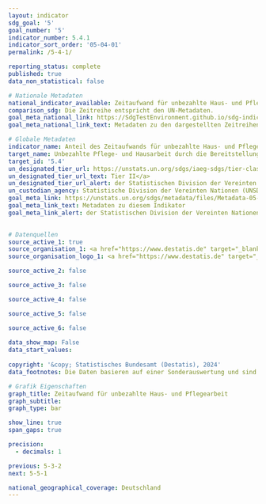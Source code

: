 ```yaml
---
layout: indicator    
sdg_goal: '5'    
goal_number: '5'    
indicator_number: 5.4.1    
indicator_sort_order: '05-04-01'    
permalink: /5-4-1/    

reporting_status: complete    
published: true    
data_non_statistical: false    

# Nationale Metadaten    
national_indicator_available: Zeitaufwand für unbezahlte Haus- und Pflegearbeit    
comparison_sdg: Die Zeitreihe entspricht den UN-Metadaten.    
goal_meta_national_link: https://SdgTestEnvironment.github.io/sdg-indicators/public/Meta/5.4.1.pdf
goal_meta_national_link_text: Metadaten zu den dargestellten Zeitreihen    

# Globale Metadaten    
indicator_name: Anteil des Zeitaufwands für unbezahlte Haus- und Pflegearbeit, nach Geschlecht, Alter und Ort    
target_name: Unbezahlte Pflege- und Hausarbeit durch die Bereitstellung öffentlicher Dienstleistungen und Infrastrukturen, Sozialschutzmaßnahmen und die Förderung geteilter Verantwortung innerhalb des Haushalts und der Familie entsprechend den nationalen Gegebenheiten anerkennen und wertschätzen    
target_id: '5.4'    
un_designated_tier_url: https://unstats.un.org/sdgs/iaeg-sdgs/tier-classification/'    
un_designated_tier_url_text: Tier II</a>    
un_designated_tier_url_alert: der Statistischen Division der Vereinten Nationen    
un_custodian_agency: Statistische Division der Vereinten Nationen (UNSD)<br>Einheit der Vereinten Nationen für Gleichstellung und Ermächtigung der Frauen (UN Women)    
goal_meta_link: https://unstats.un.org/sdgs/metadata/files/Metadata-05-04-01.pdf    
goal_meta_link_text: Metadaten zu diesem Indikator    
goal_meta_link_alert: der Statistischen Division der Vereinten Nationen    
    

# Datenquellen
source_active_1: true
source_organisation_1: <a href="https://www.destatis.de" target="_blank"> Statistisches Bundesamt (Destatis) </a>
source_organisation_logo_1: <a href="https://www.destatis.de" target="_blank"><img src="https://sdg-indikatoren.de/public/OrgImgDe/destatis.png" alt="Logo destatis" style="height:60px; width:148px"/></a>

source_active_2: false

source_active_3: false

source_active_4: false

source_active_5: false

source_active_6: false
    
data_show_map: False    
data_start_values:     
    
copyright: '&copy; Statistisches Bundesamt (Destatis), 2024'    
data_footnotes: Die Daten basieren auf einer Sonderauswertung und sind nicht öffentlich zugänglich.<br>• Die Erhebung umfasst die Zeiträume vom 1. August 2012 bis 31. Juli 2013 und von 1. Januar 2022 bis 31. Dezember 2022.    

# Grafik Eigenschaften    
graph_title: Zeitaufwand für unbezahlte Haus- und Pflegearbeit
graph_subtitle:     
graph_type: bar    

show_line: true
span_gaps: true

precision:
  - decimals: 1    

previous: 5-3-2    
next: 5-5-1    

national_geographical_coverage: Deutschland    
---
```


<span></span>